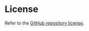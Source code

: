 # License

Refer to the [GitHub repository license](https://github.com/algorandfoundation/specs?tab=CC-BY-4.0-1-ov-file).
